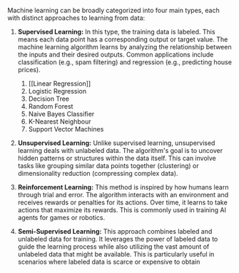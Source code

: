 
Machine learning can be broadly categorized into four main types, each with distinct approaches to learning from data:

1. **Supervised Learning:** In this type, the training data is labeled. This means each data point has a corresponding output or target value. The machine learning algorithm learns by analyzing the relationship between the inputs and their desired outputs. Common applications include classification (e.g., spam filtering) and regression (e.g., predicting house prices).
	1. [[Linear Regression]]
	2. Logistic Regression
	3. Decision Tree
	4. Random Forest
	5. Naive Bayes Classifier
	6. K-Nearest Neighbour
	7. Support Vector Machines

    
2. **Unsupervised Learning:** Unlike supervised learning, unsupervised learning deals with unlabeled data. The algorithm's goal is to uncover hidden patterns or structures within the data itself. This can involve tasks like grouping similar data points together (clustering) or dimensionality reduction (compressing complex data).
    
3. **Reinforcement Learning:** This method is inspired by how humans learn through trial and error. The algorithm interacts with an environment and receives rewards or penalties for its actions. Over time, it learns to take actions that maximize its rewards. This is commonly used in training AI agents for games or robotics.
    
4. **Semi-Supervised Learning:** This approach combines labeled and unlabeled data for training. It leverages the power of labeled data to guide the learning process while also utilizing the vast amount of unlabeled data that might be available. This is particularly useful in scenarios where labeled data is scarce or expensive to obtain

